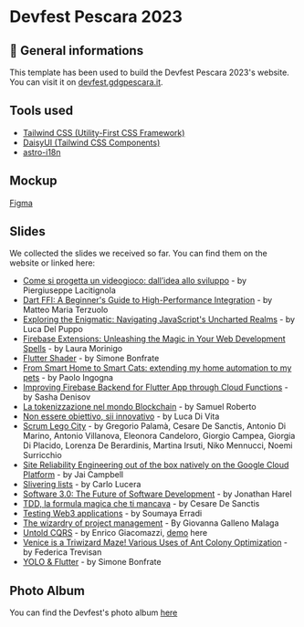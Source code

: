 # Devfest Pescara 2023

## 🚀 General informations

This template has been used to build the Devfest Pescara 2023's website. You can visit it on [devfest.gdgpescara.it](https://devfest.gdgpescara.it).

## Tools used
- [Tailwind CSS (Utility-First CSS Framework)](https://tailwindcss.com/)
- [DaisyUI (Tailwind CSS Components)](https://daisyui.com/)
- [astro-i18n](https://github.com/yassinedoghri/astro-i18next)

## Mockup

[Figma](https://www.figma.com/file/vGNg1oFEozLImMUl8vidyo/Landing-DevFest-2023?type=design&node-id=0%3A1&mode=design&t=i1jkPzTUHDnIPDi6-1)

## Slides
We collected the slides we received so far. You can find them on the website or linked here:
- [Come si progetta un videogioco: dall’idea allo sviluppo](https://firebasestorage.googleapis.com/v0/b/devfestpescara-2023.appspot.com/o/slides%2FTalk_devfestpescara_2023_Come%20si%20progetta%20un%20videogioco.pdf?alt=media&token=7d5d34a3-06f0-4d00-85e2-3dd19ab6f298) - by Piergiuseppe Lacitignola
- [Dart FFI: A Beginner's Guide to High-Performance Integration](https://docs.google.com/presentation/d/1GkV82LI7bWSR_oSID_OsFdiWrPm5zjeAF1LGREWtVlA/edit#slide=id.g291e22da81b_0_251) - by Matteo Maria Terzuolo
- [Exploring the Enigmatic: Navigating JavaScript's Uncharted Realms](https://slides.com/puppo92/exploring-the-enigmatic-navigating-javascripts-uncharted-realms/fullscreen) - by Luca Del Puppo
- [Firebase Extensions: Unleashing the Magic in Your Web Development Spells](https://firebasestorage.googleapis.com/v0/b/devfestpescara-2023.appspot.com/o/slides%2FFirebase%20Extensions%20Unleashing%20the%20Magic%20in%20Your%20Web%20Development%20Spells.pdf?alt=media&token=996dc563-c35f-47a6-a507-d063d7da5a3e) - by Laura Morinigo
- [Flutter Shader](https://firebasestorage.googleapis.com/v0/b/devfestpescara-2023.appspot.com/o/slides%2FFlutter%20Shader.pdf?alt=media&token=a8ecb137-f027-4f29-95ee-29a91fede0b6) - by Simone Bonfrate
- [From Smart Home to Smart Cats: extending my home automation to my pets](https://talks.paoloinsogna.dev/smart-cats) - by Paolo Ingogna
- [Improving Firebase Backend for Flutter App through Cloud Functions](https://firebasestorage.googleapis.com/v0/b/devfestpescara-2023.appspot.com/o/slides%2FCloud_Functions_Final.pdf?alt=media&token=e7d401de-7ece-418a-a0e2-e0e493f92987) - by Sasha Denisov
- [La tokenizzazione nel mondo Blockchain](https://firebasestorage.googleapis.com/v0/b/devfestpescara-2023.appspot.com/o/slides%2FLa%20Tokenizzazione%20nel%20mondo%20Blockchain%20-%20Samuel%20Roberto.pdf?alt=media&token=4d7f48ae-f618-4974-b3de-fbf4025e6ab0) - by Samuel Roberto
- [Non essere obiettivo, sii innovativo](https://drive.google.com/file/d/1WWmk8mzdew4qs9vNNhcrI-Oyw1z7Pder/view?usp=sharing) - by Luca Di Vita
- [Scrum Lego City](https://firebasestorage.googleapis.com/v0/b/devfestpescara-2023.appspot.com/o/slides%2FScrum%20Lego%20City.pdf?alt=media&token=117949bb-4e15-4426-9807-342eeef09050) - by Gregorio Palamà, Cesare De Sanctis, Antonio Di Marino, Antonio Villanova, Eleonora Candeloro, Giorgio Campea, Giorgia Di Placido, Lorenza De Berardinis, Martina Irsuti, Niko Mennucci, Noemi Surricchio
- [Site Reliability Engineering out of the box natively on the Google Cloud Platform](https://firebasestorage.googleapis.com/v0/b/devfestpescara-2023.appspot.com/o/slides%2FSite_Reliability_Engineering_natively_on_the_Google_Cloud_Platform.pdf?alt=media&token=e7844108-b7a0-4a0c-9300-6c77ebaf4914) - by Jai Campbell
- [Slivering lists](https://docs.google.com/presentation/d/1TOTlnhTdfK-FQbKUoouWdmTOHtDLhVQEXnKwpay2DCg/edit?usp=drivesdk) - by Carlo Lucera
- [Software 3.0: The Future of Software Development](https://docs.google.com/presentation/d/1JiBKPLq0p8SehyegXFexRVpuf_yCnV_JN7onjFE_PIQ/edit?usp=sharing) - by Jonathan Harel
- [TDD, la formula magica che ti mancava](https://drive.google.com/file/d/1pYAkENx9TG9Ng0uHLxsYWl-ojheo3jOd/view?usp=sharing) - by Cesare De Sanctis
- [Testing Web3 applications](https://firebasestorage.googleapis.com/v0/b/devfestpescara-2023.appspot.com/o/slides%2Ftesting%20web3%20applications%20-%20soumaya%20erradi.pdf?alt=media&token=1e5e3c32-46cf-45f8-bc11-cdeb3daecb68) - by Soumaya Erradi
- [The wizardry of project management](https://firebasestorage.googleapis.com/v0/b/devfestpescara-2023.appspot.com/o/slides%2FThe_wizardry_of_project_management_Giovanna_Galleno_Devfest_Pescara.pdf?alt=media&token=53aa962e-ab85-450d-b52e-4478527c03ce) - By Giovanna Galleno Malaga
- [Untold CQRS](https://docs.google.com/presentation/d/1Pilb6UcY9z6fRZG1KU8ZA-OCNdhe5zmI_v7Ys1g2qeI/edit?usp=sharing) - by Enrico Giacomazzi, [demo](https://github.com/enricogiacomazzi/CQRS-devfest-pescara-23) here
- [Venice is a Triwizard Maze! Various Uses of Ant Colony Optimization](https://firebasestorage.googleapis.com/v0/b/devfestpescara-2023.appspot.com/o/slides%2FVenice%20is%20a%20triwizard%20maze.pdf?alt=media&token=0beed0aa-c6ea-4d59-8c08-f36d16ef15db) - by Federica Trevisan
- [YOLO & Flutter](https://firebasestorage.googleapis.com/v0/b/devfestpescara-2023.appspot.com/o/slides%2FYolo%20%26%20Flutter.pdf?alt=media&token=81a7c46c-023b-48b4-a47f-39c7de672b3e) - by Simone Bonfrate

## Photo Album
You can find the Devfest's photo album [here](https://photos.app.goo.gl/perhH4PpWLqqAQLK8)
